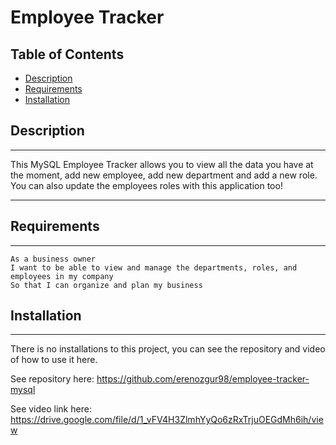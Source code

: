 # **Employee Tracker**

## Table of Contents

* [Description](#description)
* [Requirements](#requirements)
* [Installation](#installation)

## Description
---

This MySQL Employee Tracker allows you to view all the data you have at the moment, add new employee, add new department and add a new role. You can also update the employees roles with this application too!

---

## Requirements
---
```
As a business owner
I want to be able to view and manage the departments, roles, and employees in my company
So that I can organize and plan my business
```

## Installation
---
There is no installations to this project, you can see the repository and video of how to use it here.

See repository here: https://github.com/erenozgur98/employee-tracker-mysql

See video link here: https://drive.google.com/file/d/1_vFV4H3ZlmhYyQo6zRxTrjuOEGdMh6ih/view


